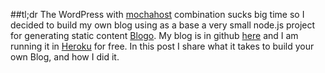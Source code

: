 ##tl;dr
The WordPress with [mochahost](http://www.mochahost.com/) combination sucks big time so I decided to build my own blog using as a base a very small node.js project for generating static content [Blogo](https://github.com/jfromaniello/blogo). My blog is in github [here](https://github.com/machadogj/blogo) and I am running it in [Heroku](http://www.heroku.com/) for free. In this post I share what it takes to build your own Blog, and how I did it.